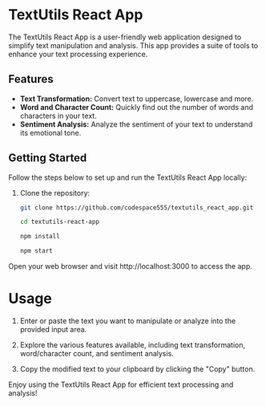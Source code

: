 # TextUtils React App

The TextUtils React App is a user-friendly web application designed to simplify text manipulation and analysis. This app provides a suite of tools to enhance your text processing experience.

## Features

- **Text Transformation:** Convert text to uppercase, lowercase and more.
- **Word and Character Count:** Quickly find out the number of words and characters in your text.
- **Sentiment Analysis:** Analyze the sentiment of your text to understand its emotional tone.

## Getting Started

Follow the steps below to set up and run the TextUtils React App locally:

1. Clone the repository:

   ```bash
   git clone https://github.com/codespace555/textutils_react_app.git

   cd textutils-react-app

   npm install

   npm start
   ```

Open your web browser and visit http://localhost:3000 to access the app.





   
# Usage
1. Enter or paste the text you want to manipulate or analyze into the provided input area.

2. Explore the various features available, including text transformation, word/character count, and sentiment analysis.

3. Copy the modified text to your clipboard by clicking the "Copy" button.


Enjoy using the TextUtils React App for efficient text processing and analysis!
